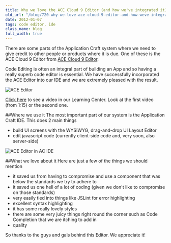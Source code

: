 ```yaml
---
title: Why we love the ACE Cloud 9 Editor (and how we've integrated it)
old_url: "/blog/720-why-we-love-ace-cloud-9-editor-and-how-weve-integrated-it"
date: 2012-01-07
tags: code editor, ide
class_name: blog
full_width: true
---
```


There are some parts of the Application Craft system where we need to give credit to other people or products where it is due. One of these is the ACE Cloud 9 Editor from <a href="http://ace.ajax.org/" target="_blank">ACE Cloud 9 Editor</a>.

Code Editing is often an integral part of building an App and so having a really superb code editor is essential. We have successfully incorporated the ACE Editor into our IDE and we are extremely pleased with the result.

![ACE Editor](/img/blog/ace-editor.gif "ACE Code Editor")

<a href="/learning-center#Coding" target="_blank">Click here</a> to see a video in our Learning Center. Look at the first video (from 1:15) or the second one.

##Where we use it
The most important part of our system is the Application Craft IDE. This does 2 main things

- build UI screens with the WYSIWYG, drag-and-drop UI Layout Editor
- edit javascript code (currently client-side code and, very soon, also server-side)

![ACE Editor in AC IDE](/img/blog/code-explorer.jpeg "ACE Code Editor in the AC IDE")

##What we love about it
Here are just a few of the things we should mention

 - it saved us from having to compromise and use a component that was below the standards we try to adhere to
 - it saved us one hell of a lot of coding (given we don't like to compromise on those standards)
 - very easily tied into things like JSLint for error highlighting
 - excellent syntax highlighting
 - it has some really lovely styles
 - there are some very juicy things right round the corner such as Code Completion that we are itching to add in
 - quality

So thanks to the guys and gals behind this Editor. We appreciate it!
